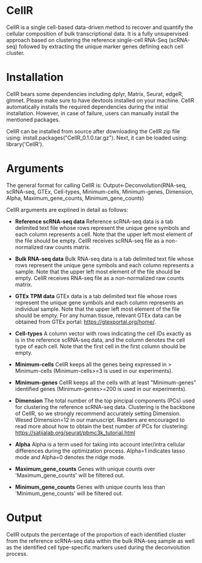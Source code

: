 # CellR
CellR is a single cell-based data-driven method to recover and quantify the cellular composition of bulk transcriptional data. It is a fully unsupervised approach based on clustering the reference single-cell RNA-Seq (scRNA-seq) followed by extracting the unique marker genes defining each cell cluster. 
# Installation
CellR bears some dependencies including dplyr, Matrix, Seurat, edgeR, glmnet. Please make sure to have devtools installed on your machine. CellR automatically installs the required dependencies during the initial installation. However, in case of failure, users can manually install the mentioned packages.

CellR can be installed from source after downloading the CellR zip file using: install.packages("CellR_0.1.0.tar.gz"). Next, it can be loaded using: library('CellR').
# Arguments
The general format for calling CellR is: 
Output<-Deconvolution(RNA-seq, scRNA-seq, GTEx, Cell-types, Minimum-cells, Minimum-genes, Dimension, Alpha, Maximum_gene_counts, Minimum_gene_counts)

CellR arguments are explined in detail as follows:
* **Reference scRNA-seq data**
Reference scRNA-seq data is a tab delimited text file whose rows represent the unique gene symbols and each column represents a cell. Note that the upper left most element of the file should be empty.
CellR receives scRNA-seq file as a non-normalized raw counts matrix.

* **Bulk RNA-seq data**
Bulk RNA-seq data is a tab delimited text file whose rows represent the unique gene symbols and each column represents a sample. Note that the upper left most element of the file should be empty.
CellR receives RNA-seq file as a non-normalized raw counts matrix.

* **GTEx TPM data**
GTEx data is a tab delimited text file whose rows represent the unique gene symbols and each column represents an individual sample. Note that the upper left most element of the file should be empty. For any human tissue, relevant GTEx data can be obtained from GTEx portal: https://gtexportal.org/home/.

* **Cell-types**
A column vector with rows indicating the cell IDs exactly as is in the reference scRNA-seq data, and the column denotes the cell type of each cell. Note that the first cell in the first column should be empty.

* **Minimum-cells**
CellR keeps all the genes being expressed in > Minimum-cells (Minimum-cells>=3 is used in our experiments).

* **Minimum-genes**
CellR keeps all the cells with at least "Minimum-genes" identified genes (Minimum-genes>=200 is used in our experiments).

* **Dimension**
The total number of the top pincipal components (PCs) used for clustering the reference scRNA-seq data. Clustering is the backbone of CellR, so we strongly recommend accurately setting Dimension. Wesed Dimension=12 in our manuscript. Readers are encouraged to read more about how to obtain the best number of PCs for clustering: https://satijalab.org/seurat/pbmc3k_tutorial.html

* **Alpha**
Alpha is a term used for taking into account inter/intra cellular differences during the optimization process. Alpha=1 indicates lasso mode and Alpha=0 denotes the ridge mode.

* **Maximum_gene_counts**
Genes with unique counts over 'Maximum_gene_counts' will be filtered out.

* **Minimum_gene_counts**
Genes with unique counts less than 'Minimum_gene_counts' will be filtered out.

# Output
CellR outputs the percentage of the proportion of each identified cluster from the reference scRNA-seq data within the bulk RNA-seq sample as well as the identified cell type-specific markers used during the deconvolution process.
